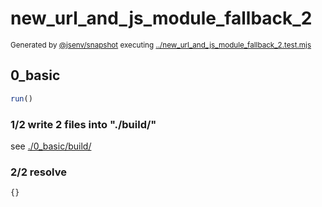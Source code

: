 # new_url_and_js_module_fallback_2

<sub>
  Generated by <a href="https://github.com/jsenv/core/tree/main/packages/independent/snapshot">@jsenv/snapshot</a> executing <a href="../new_url_and_js_module_fallback_2.test.mjs">../new_url_and_js_module_fallback_2.test.mjs</a>
</sub>

## 0_basic

```js
run()
```

### 1/2 write 2 files into "./build/"

see [./0_basic/build/](./0_basic/build/)

### 2/2 resolve

```js
{}
```